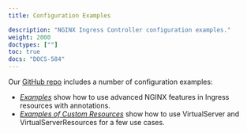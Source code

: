 ```yaml
---
title: Configuration Examples

description: "NGINX Ingress Controller configuration examples."
weight: 2000
doctypes: [""]
toc: true
docs: "DOCS-584"
---
```



Our [GitHub repo](https://github.com/nginxinc/kubernetes-ingress) includes a number of configuration examples:
* [*Examples*](https://github.com/nginxinc/kubernetes-ingress/tree/v2.1.2/examples) show how to use advanced NGINX features in Ingress resources with annotations.
* [*Examples of Custom Resources*](https://github.com/nginxinc/kubernetes-ingress/tree/v2.1.2/examples/custom-resources) show how to use VirtualServer and VirtualServerResources for a few use cases.
